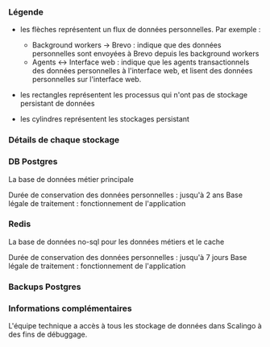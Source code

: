 ### Légende

- les flèches représentent un flux de données personnelles.
    Par exemple :
    - Background workers -> Brevo : indique que des données personnelles sont envoyées à Brevo depuis les background workers
    - Agents <-> Interface web : indique que les agents transactionnels des données personnelles à l'interface web, et lisent des données personnelles sur l'interface web.


- les rectangles représentent les processus qui n'ont pas de stockage persistant de données
- les cylindres représentent les stockages persistant


### Détails de chaque stockage

####

### DB Postgres

La base de données métier principale

Durée de conservation des données personnelles : jusqu'à 2 ans
Base légale de traitement : fonctionnement de l'application

### Redis

La base de données no-sql pour les données métiers et le cache

Durée de conservation des données personnelles : jusqu'à 7 jours
Base légale de traitement : fonctionnement de l'application

### Backups Postgres


### Informations complémentaires

L'équipe technique a accès à tous les stockage de données dans Scalingo à des fins de débuggage.



